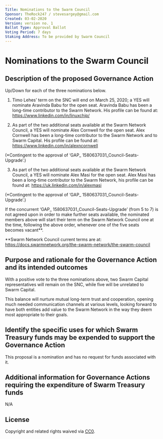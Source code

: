 ```yaml
---
Title: Nominations to the Swarm Council
Sponsor: TheRock247 / stevesargey@gmail.com
Created: 03-02-2020
Version: version no. 1
Ballot Type: Approval Ballot
Voting Period: 7 days
Staking Address: To be provided by Swarm Council
---
```


# Nominations to the Swarm Council

## Description of the proposed Governance Action

Up/Down for each of the three nominations below.

1) Timo Lehes’ term on the SNC will end on March 25, 2020; a YES will nominate Aravinda Babu for the open seat. Aravinda Babu has been a long-time contributor to the Swarm Network. His profile can be found at: https://www.linkedin.com/in/linuxchip/

2) As part of the two additional seats available at the Swarm Network Council, a YES will nominate Alex Cornwell for the open seat. Alex Cornwell has been a long-time contributor to the Swarm Network and to Swarm Capital. His profile can be found at: https://www.linkedin.com/in/alexncornwell 

(*Contingent to the approval of ‘GAP_ 1580637031_Council-Seats-Upgrade’.)

3) As part of the two additional seats available at the Swarm Network Council, a YES will nominate Alex Masi for the open seat. Alex Masi has been a long-time contributor to the Swarm Network, his profile can be found at: https://uk.linkedin.com/in/alexmasi

(*Contingent to the approval of ‘GAP_ 1580637031_Council-Seats-Upgrade’.)

If the concurrent ‘GAP_ 1580637031_Council-Seats-Upgrade’ (from 5 to 7) is not agreed upon in order to make further seats available, the nominated members above will start their term on the Swarm Network Council one at the time, following the above order, whenever one of the five seats becomes vacant**.  

**Swarm Network Council current terms are at: https://docs.swarmnetwork.org/the-swarm-network/the-swarm-council


## Purpose and rationale for the Governance Action and its intended outcomes

With a positive vote to the three nominations above, two Swarm Capital representatives will remain on the SNC, while five will be unrelated to Swarm Capital. 

This balance will nurture mutual long-term trust and cooperation, opening much needed communication channels at various levels, looking forward to have both entities add value to the Swarm Network in the way they deem most appropriate to their goals.

## Identify the specific uses for which Swarm Treasury funds may be expended to support the Governance Action

This proposal is a nomination and has no request for funds associated with it.

## Additional information for Governance Actions requiring the expenditure of Swarm Treasury funds

N/A


## License 
Copyright and related rights waived via [CC0](https://creativecommons.org/publicdomain/zero/1.0/).
